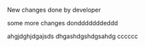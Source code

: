 New changes done by developer

some more changes dondddddddeddd

ahgjdghjdgajsds
dhgashdgshdgsahdg
cccccc

